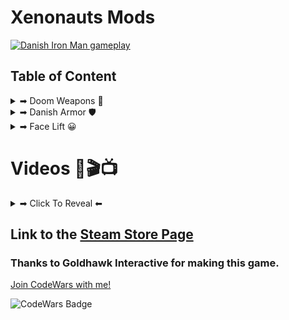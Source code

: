 # Xenonauts Mods

[![Danish Iron Man gameplay](https://img.youtube.com/vi/T92Tsgno0MA/maxresdefault.jpg)](https://youtu.be/T92Tsgno0MA)

## Table of Content


<details><summary>➡ Doom Weapons 🔫</summary>

### Shotgun
<p align="center">
  <img alt="Shotgun from DooM" src="https://github.com/Danielkaas94/Xenonauts-Mods/blob/master/Doom%20Weapons/Shotgun/shotgun.png?raw=true">
    <img alt="Shotgun from NAHDS DooM" src="https://github.com/Danielkaas94/Xenonauts-Mods/blob/master/Doom%20Weapons/Shotgun/shotgunHD.png?raw=true">
</p>

### Shotgun ammo
<p align="center">
  <img alt="shotgun ammobox & shells" src="https://github.com/Danielkaas94/Xenonauts-Mods/blob/master/Doom%20Weapons/Shotgun/shotgun_ammo_box&shells.png?raw=true">
    <img alt="shotgun ammobox" src="https://github.com/Danielkaas94/Xenonauts-Mods/blob/master/Doom%20Weapons/Shotgun/shotgun_ammo_box.png?raw=true">
      <img alt="shotgun shells" src="https://github.com/Danielkaas94/Xenonauts-Mods/blob/master/Doom%20Weapons/Shotgun/shotgun_ammo_shells.png?raw=true">
</p>

> Use one to replace the default shotgun ammo

### Chaingun
<p align="center">
  <img alt="Chaingun from DooM" src="https://github.com/Danielkaas94/Xenonauts-Mods/blob/master/Doom%20Weapons/Chaingun/machinegun.png?raw=true">
</p>

> Replaces the default machinegun

### Rocket launcher
<p align="center">
  <img alt="Rocket launcher from DooM" src="https://github.com/Danielkaas94/Xenonauts-Mods/blob/master/Doom%20Weapons/Rocket%20launcher/rocketlauncher.png?raw=true">
</p>

> Replaces the default Rocket launcher

### Plasma rifle
<p align="center">
  <img alt="Plasma rifle from DooM" src="https://github.com/Danielkaas94/Xenonauts-Mods/blob/master/Doom%20Weapons/Plasma%20rifle/plasmarifle.png?raw=true">
</p>

> Replaces the default Plasma rifle

### Plasma ammo
<p align="center">
  <img alt="Small plasma cell from DooM" src="https://github.com/Danielkaas94/Xenonauts-Mods/blob/master/Doom%20Weapons/Plasma%20rifle/plasmacell.png?raw=true">
    <img alt="Big plasma cell from DooM" src="https://github.com/Danielkaas94/Xenonauts-Mods/blob/master/Doom%20Weapons/Plasma%20rifle/plasmacellBig.png?raw=true">
      <img alt="Small plasma cell from DooM" src="https://github.com/Danielkaas94/Xenonauts-Mods/blob/master/Doom%20Weapons/Plasma%20rifle/plasmacell.png?raw=true">
</p>

> Use one to replace the default plasma ammo


</details> <!-- Doom Weapon Outer Tag -->


<details><summary>➡ Danish Armor 🛡</summary>

### Basic Armor
<p align="center">
  <img alt="Replaces the basic armor (Female)" src="https://github.com/Danielkaas94/Xenonauts-Mods/blob/master/Xenonauts%20Danish%20Armor/Basic/BasicFemale/armour_new.png?raw=true">
</p>

> Replaces the basic armor (Female)

<p align="center">
  <img alt="Replaces the basic armor (Male)" src="https://github.com/Danielkaas94/Xenonauts-Mods/blob/master/Xenonauts%20Danish%20Armor/Basic/BasicMale/armourNewDanish.png?raw=true">
</p>

> Replaces the basic armor (Male)

### Jackal Armor
<p align="center">
  <img alt="Replaces The Jackal Armor" src="https://github.com/Danielkaas94/Xenonauts-Mods/blob/master/Xenonauts%20Danish%20Armor/Jackal/armour.png?raw=true">
</p>

> Replaces The Jackal Armor 🛡
</details> <!-- Danish Armor Outer Tag -->


<details><summary>➡ Face Lift 😀</summary>

### Lars Lykke
<p align="center">
  <img alt="Face of Lars Lykke" src="https://github.com/Danielkaas94/Xenonauts-Mods/blob/master/FaceLift/Vanilla/assets/soldierimages/faces/nor20_portrait.png?raw=true">
</p>

> Lars Lykke 

<p align="center">
  <img alt="Face of Henrik Rejnholt Andersen" src="https://github.com/Danielkaas94/Xenonauts-Mods/blob/master/FaceLift/Vanilla/assets/soldierimages/faces/nor21_portrait.png?raw=true">
</p>

> Henrik Rejnholt Andersen

<p align="center">
  <img alt="Face of Alex Vanopslagh" src="https://github.com/Danielkaas94/Xenonauts-Mods/blob/master/FaceLift/Vanilla/assets/soldierimages/faces/nor22_portrait.png?raw=true">
</p>

> Alex Vanopslagh

<div align="center">
<a href="https://youtu.be/8Xjr2hnOHiM?t=82">
  <img alt="Face of Rasmus Bjerg" src="https://github.com/Danielkaas94/Xenonauts-Mods/blob/master/FaceLift/Vanilla/assets/soldierimages/faces/nor23_portrait.png?raw=true">
  <p>Rasmus Bjerg</p>
</a>
</div>

<div align="center">
<a href="https://youtu.be/8Xjr2hnOHiM?t=82">
  <img alt="Face of Clint Eastwood" src="https://github.com/Danielkaas94/Xenonauts-Mods/blob/master/FaceLift/Vanilla/assets/soldierimages/faces/nor24_portrait.png?raw=true">
  <p>Clint Eastwood</p>
</a>
</div>

<div align="center">
<a href="https://youtu.be/ZXsQAXx_ao0">
  <img alt="Face of Shia LaBeouf" src="https://github.com/Danielkaas94/Xenonauts-Mods/blob/master/FaceLift/Vanilla/assets/soldierimages/faces/nor25_portrait.png?raw=true">
  <p>Shia LaBeouf</p>
</a>
</div>

</details> <!-- Face Lift Outer Tag -->






# Videos 🎥🎬📺

<details><summary>➡ Click To Reveal ⬅</summary>

# Xenonauts Trailer

[![Xenonauts Trailer](https://img.youtube.com/vi/iOusl2XwYmM/maxresdefault.jpg)](https://www.youtube.com/watch?v=iOusl2XwYmM)

</details>



## Link to the [Steam Store Page](https://store.steampowered.com/app/223830/Xenonauts/)
### Thanks to Goldhawk Interactive for making this game.

[Join CodeWars with me!](http://codewars.com/r/hGyTsQ/)
<p>
  <img alt="CodeWars Badge" src="https://www.codewars.com/users/Danielkaas94/badges/large">
</p>
